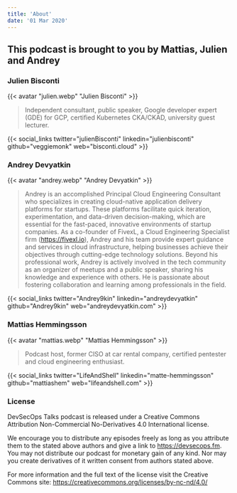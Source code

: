 ```yaml
---
title: 'About'
date: '01 Mar 2020'
---
```


## This podcast is brought to you by Mattias, Julien and Andrey

### Julien Bisconti

{{< avatar "julien.webp" "Julien Bisconti" >}}

> Independent consultant, public speaker, Google developer expert (GDE) for GCP, certified Kubernetes CKA/CKAD, university guest lecturer.

{{< social_links twitter="julienBisconti" linkedin="julienbisconti" github="veggiemonk" web="bisconti.cloud" >}}

### Andrey Devyatkin

{{< avatar "andrey.webp" "Andrey Devyatkin" >}}

> Andrey is an accomplished Principal Cloud Engineering Consultant who specializes in creating cloud-native application delivery platforms for startups. These platforms facilitate quick iteration, experimentation, and data-driven decision-making, which are essential for the fast-paced, innovative environments of startup companies.
As a co-founder of FivexL, a Cloud Engineering Specialist firm (https://fivexl.io), Andrey and his team provide expert guidance and services in cloud infrastructure, helping businesses achieve their objectives through cutting-edge technology solutions.
Beyond his professional work, Andrey is actively involved in the tech community as an organizer of meetups and a public speaker, sharing his knowledge and experience with others. He is passionate about fostering collaboration and learning among professionals in the field.

{{< social_links twitter="Andrey9kin" linkedin="andreydevyatkin" github="Andrey9kin" web="andreydevyatkin.com" >}}

### Mattias Hemmingsson

{{< avatar "mattias.webp" "Mattias Hemmingsson" >}}

> Podcast host, former CISO at car rental company, certified pentester and cloud engineering enthusiast.

{{< social_links twitter="LifeAndShell" linkedin="matte-hemmingsson" github="mattiashem" web="lifeandshell.com" >}}

### License

DevSecOps Talks podcast is released under a Creative Commons Attribution Non-Commercial No-Derivatives 4.0 International license.

We encourage you to distribute any episodes freely as long as you attribute them to the stated above authors and give a link to https://devsecops.fm.
You may not distribute our podcast for monetary gain of any kind. Nor may you create derivatives of it written consent from authors stated above.

For more information and the full text of the license visit the Creative Commons site: https://creativecommons.org/licenses/by-nc-nd/4.0/
